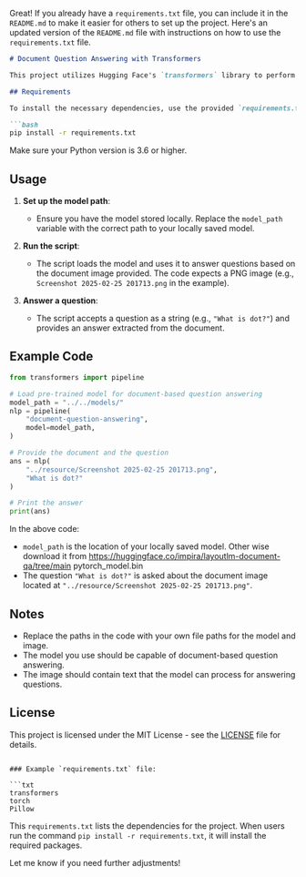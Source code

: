 Great! If you already have a `requirements.txt` file, you can include it in the `README.md` to make it easier for others to set up the project. Here's an updated version of the `README.md` file with instructions on how to use the `requirements.txt` file.

```markdown
# Document Question Answering with Transformers

This project utilizes Hugging Face's `transformers` library to perform document-based question answering using a pre-trained model. The goal is to answer user-provided questions from a document image (PNG format) by leveraging Optical Character Recognition (OCR) and Natural Language Processing (NLP).

## Requirements

To install the necessary dependencies, use the provided `requirements.txt` file:

```bash
pip install -r requirements.txt
```

Make sure your Python version is 3.6 or higher.

## Usage

1. **Set up the model path**:
    - Ensure you have the model stored locally. Replace the `model_path` variable with the correct path to your locally saved model.

2. **Run the script**:
    - The script loads the model and uses it to answer questions based on the document image provided. The code expects a PNG image (e.g., `Screenshot 2025-02-25 201713.png` in the example).

3. **Answer a question**:
    - The script accepts a question as a string (e.g., `"What is dot?"`) and provides an answer extracted from the document.

## Example Code

```python
from transformers import pipeline

# Load pre-trained model for document-based question answering
model_path = "../../models/"
nlp = pipeline(
    "document-question-answering",
    model=model_path,
)

# Provide the document and the question
ans = nlp(
    "../resource/Screenshot 2025-02-25 201713.png",
    "What is dot?"
)

# Print the answer
print(ans)
```

In the above code:
- `model_path` is the location of your locally saved model. Other wise download it from https://huggingface.co/impira/layoutlm-document-qa/tree/main pytorch_model.bin
- The question `"What is dot?"` is asked about the document image located at `"../resource/Screenshot 2025-02-25 201713.png"`.

## Notes
- Replace the paths in the code with your own file paths for the model and image.
- The model you use should be capable of document-based question answering.
- The image should contain text that the model can process for answering questions.

## License

This project is licensed under the MIT License - see the [LICENSE](LICENSE) file for details.
```

### Example `requirements.txt` file:

```txt
transformers
torch
Pillow
```

This `requirements.txt` lists the dependencies for the project. When users run the command `pip install -r requirements.txt`, it will install the required packages.

Let me know if you need further adjustments!